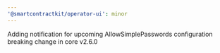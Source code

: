 ```yaml
---
'@smartcontractkit/operator-ui': minor
---
```


Adding notification for upcoming AllowSimplePasswords configuration breaking change in core v2.6.0
